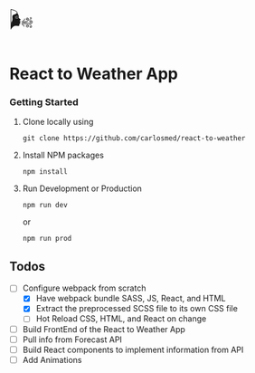 <span style="font-size: 40px; text-align: center;">🌬</span>
# React to Weather App
### Getting Started
1. Clone locally using

    ```git clone https://github.com/carlosmed/react-to-weather```

2. Install NPM packages

    ```npm install```

3. Run Development or Production

    ```npm run dev```

    or

    ```npm run prod```
    
## Todos
- [ ] Configure webpack from scratch
    - [x] Have webpack bundle SASS, JS, React, and HTML
    - [x] Extract the preprocessed SCSS file to its own CSS file
    - [ ] Hot Reload CSS, HTML, and React on change
- [ ] Build FrontEnd of the React to Weather App
- [ ] Pull info from Forecast API
- [ ] Build React components to implement information from API
- [ ] Add Animations
